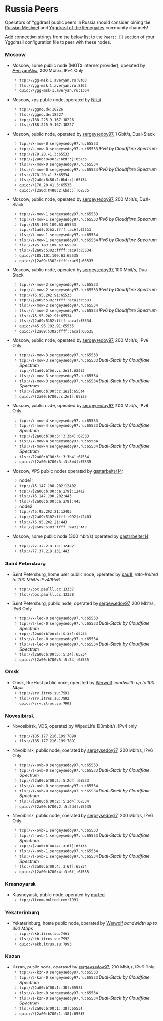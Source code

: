 # Russia Peers

Operators of Yggdrasil public peers in Russia should consider joining the [Russian Meshnet](https://github.com/russian-meshnet/meshnet-chat-agenda/blob/master/README.md#чаты-и-мосты-в-разных-сетях) and [Yggdrasil of the Renegades](https://github.com/DomesticMoth/shiny-octo-computing-machine) community channels!

Add connection strings from the below list to the `Peers: []` section of your Yggdrasil configuration file to peer with these nodes.

### Moscow

* Moscow, home public node (MGTS internet provider), operated by [AveryanAlex](https://t.me/averyanalex), 200 Mbit/s, IPv4 Only
  * `tcp://ygg-msk-1.averyan.ru:8363`
  * `tls://ygg-msk-1.averyan.ru:8362`
  * `quic://ygg-msk-1.averyan.ru:8364`

* Moscow, vps public node, operated by [Nikat](https://t.me/nikat_meh)
  * `tcp://yggno.de:18226`
  * `tls://yggno.de:18227`
  * `tcp://188.225.9.167:18226`
  * `tls://188.225.9.167:18227`

* Moscow, public node, operated by [sergeysedoy97](https://t.me/sergeysedoy97), 1 Gbit/s, Dual-Stack
  * `tcp://x-mow-0.sergeysedoy97.ru:65533`
  * `tcp://s-mow-0.sergeysedoy97.ru:65533` *IPv6 by Cloudflare Spectrum*
  * `tcp://178.20.41.3:65533`
  * `tcp://[2a0d:8480:2:6bd::]:65533`
  * `tls://x-mow-0.sergeysedoy97.ru:65534`
  * `tls://s-mow-0.sergeysedoy97.ru:65534` *IPv6 by Cloudflare Spectrum*
  * `tls://178.20.41.3:65534`
  * `tls://[2a0d:8480:2:6bd::]:65534`
  * `quic://178.20.41.3:65535`
  * `quic://[2a0d:8480:2:6bd::]:65535`

* Moscow, public node, operated by [sergeysedoy97](https://t.me/sergeysedoy97), 200 Mbit/s, Dual-Stack
  * `tcp://x-mow-1.sergeysedoy97.ru:65533`
  * `tcp://s-mow-1.sergeysedoy97.ru:65533` *IPv6 by Cloudflare Spectrum*
  * `tcp://185.103.109.63:65533`
  * `tcp://[2a09:5302:ffff::ac9]:65533`
  * `tls://x-mow-1.sergeysedoy97.ru:65534`
  * `tls://s-mow-1.sergeysedoy97.ru:65534` *IPv6 by Cloudflare Spectrum*
  * `tls://185.103.109.63:65534`
  * `tls://[2a09:5302:ffff::ac9]:65534`
  * `quic://185.103.109.63:65535`
  * `quic://[2a09:5302:ffff::ac9]:65535`

* Moscow, public node, operated by [sergeysedoy97](https://t.me/sergeysedoy97), 100 Mbit/s, Dual-Stack
  * `tcp://x-mow-2.sergeysedoy97.ru:65533`
  * `tcp://s-mow-2.sergeysedoy97.ru:65533` *IPv6 by Cloudflare Spectrum*
  * `tcp://45.95.202.91:65533`
  * `tcp://[2a09:5302:ffff::aca]:65533`
  * `tls://x-mow-2.sergeysedoy97.ru:65534`
  * `tls://s-mow-2.sergeysedoy97.ru:65534` *IPv6 by Cloudflare Spectrum*
  * `tls://45.95.202.91:65534`
  * `tls://[2a09:5302:ffff::aca]:65534`
  * `quic://45.95.202.91:65535`
  * `quic://[2a09:5302:ffff::aca]:65535`

* Moscow, public node, operated by [sergeysedoy97](https://t.me/sergeysedoy97), 200 Mbit/s, IPv6 Only
  * `tcp://x-mow-3.sergeysedoy97.ru:65533`
  * `tcp://s-mow-3.sergeysedoy97.ru:65533` *Dual-Stack by Cloudflare Spectrum*
  * `tcp://[2a00:b700::c:2e1]:65533`
  * `tls://x-mow-3.sergeysedoy97.ru:65534`
  * `tls://s-mow-3.sergeysedoy97.ru:65534` *Dual-Stack by Cloudflare Spectrum*
  * `tls://[2a00:b700::c:2e1]:65534`
  * `quic://[2a00:b700::c:2e1]:65535`

* Moscow, public node, operated by [sergeysedoy97](https://t.me/sergeysedoy97), 200 Mbit/s, IPv6 Only
  * `tcp://x-mow-4.sergeysedoy97.ru:65533`
  * `tcp://s-mow-4.sergeysedoy97.ru:65533` *Dual-Stack by Cloudflare Spectrum*
  * `tcp://[2a00:b700:3::3:3b4]:65533`
  * `tls://x-mow-4.sergeysedoy97.ru:65534`
  * `tls://s-mow-4.sergeysedoy97.ru:65534` *Dual-Stack by Cloudflare Spectrum*
  * `tls://[2a00:b700:3::3:3b4]:65534`
  * `quic://[2a00:b700:3::3:3b4]:65535`
  
* Моscow, VPS public nodes operated by [gastarbeiter14](https://t.me/gastarbeiter14):
  * node1:
  * `tcp://45.147.200.202:12402`
  * `tcp://[2a00:b700::a:279]:12402`
  * `tls://45.147.200.202:443`
  * `tls://[2a00:b700::a:279]:443`
  * node2:
  * `tcp://45.95.202.21:12403`
  * `tcp://[2a09:5302:ffff::992]:12403`
  * `tls://45.95.202.21:443`
  * `tls://[2a09:5302:ffff::992]:443`

* Moscow, home public node (300 mbit/s) operated by [gastarbeiter14](https://t.me/gastarbeiter14):
  * `tcp://77.37.218.131:12402`
  * `tls://77.37.218.131:443`

### Saint Petersburg

* Saint Petersburg, home user public node, operated by [paulll](https://paulll.cc), *rate-limited to 200 Mbit/s IPv4/IPv6*
  * `tcp://box.paulll.cc:13337`
  * `tls://box.paulll.cc:13338`

* Saint Petersburg, public node, operated by [sergeysedoy97](https://t.me/sergeysedoy97), 200 Mbit/s, IPv6 Only
  * `tcp://x-led-0.sergeysedoy97.ru:65533`
  * `tcp://s-led-0.sergeysedoy97.ru:65533` *Dual-Stack by Cloudflare Spectrum*
  * `tcp://[2a00:b700:5::5:34]:65533`
  * `tls://x-led-0.sergeysedoy97.ru:65534`
  * `tls://s-led-0.sergeysedoy97.ru:65534` *Dual-Stack by Cloudflare Spectrum*
  * `tls://[2a00:b700:5::5:34]:65534`
  * `quic://[2a00:b700:5::5:34]:65535`

### Omsk

* Omsk, RusHost public node, operated by [Werwolf](https://t.me/Werwolf2517) *bandwidth up to 100 Mbps*
  * `tcp://srv.itrus.su:7991`
  * `tls://srv.itrus.su:7992`
  * `quic://srv.itrus.su:7993`

### Novosibirsk

* Novosibirsk, VDS, operated by WipedLife 100mbit/s, IPv4 only
  * `tcp://185.177.216.199:7890`
  * `tls://185.177.216.199:7891`

* Novoibirsk, public node, operated by [sergeysedoy97](https://t.me/sergeysedoy97), 200 Mbit/s, IPv6 Only
  * `tcp://x-ovb-0.sergeysedoy97.ru:65533`
  * `tcp://s-ovb-0.sergeysedoy97.ru:65533` *Dual-Stack by Cloudflare Spectrum*
  * `tcp://[2a00:b700:2::5:2d4]:65533`
  * `tls://x-ovb-0.sergeysedoy97.ru:65534`
  * `tls://s-ovb-0.sergeysedoy97.ru:65534` *Dual-Stack by Cloudflare Spectrum*
  * `tls://[2a00:b700:2::5:2d4]:65534`
  * `quic://[2a00:b700:2::5:2d4]:65535`

* Novoibirsk, public node, operated by [sergeysedoy97](https://t.me/sergeysedoy97), 200 Mbit/s, IPv6 Only
  * `tcp://x-ovb-1.sergeysedoy97.ru:65533`
  * `tcp://s-ovb-1.sergeysedoy97.ru:65533` *Dual-Stack by Cloudflare Spectrum*
  * `tcp://[2a00:b700:4::3:6f]:65533`
  * `tls://x-ovb-1.sergeysedoy97.ru:65534`
  * `tls://s-ovb-1.sergeysedoy97.ru:65534` *Dual-Stack by Cloudflare Spectrum*
  * `tls://[2a00:b700:4::3:6f]:65534`
  * `quic://[2a00:b700:4::3:6f]:65535`

### Krasnoyarsk

* Krasnoyarsk, public node, operated by [multed](https://multed.com/about)
  * `tcp://itcom.multed.com:7991`

### Yekaterinburg

* Yekaterinburg, home public node, operated by [Werwolf](https://t.me/Werwolf2517) *bandwidth up to 300 Mbps*
  * `tcp://ekb.itrus.su:7991`
  * `tls://ekb.itrus.su:7992`
  * `quic://ekb.itrus.su:7993`

### Kazan

* Kazan, public node, operated by [sergeysedoy97](https://t.me/sergeysedoy97), 200 Mbit/s, IPv6 Only
  * `tcp://x-kzn-0.sergeysedoy97.ru:65533`
  * `tcp://s-kzn-0.sergeysedoy97.ru:65533` *Dual-Stack by Cloudflare Spectrum*
  * `tcp://[2a00:b700:1::38]:65533`
  * `tls://x-kzn-0.sergeysedoy97.ru:65534`
  * `tls://s-kzn-0.sergeysedoy97.ru:65534` *Dual-Stack by Cloudflare Spectrum*
  * `tls://[2a00:b700:1::38]:65534`
  * `quic://[2a00:b700:1::38]:65535`
